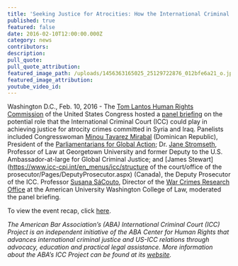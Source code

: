```yaml
---
title: 'Seeking Justice for Atrocities: How the International Criminal Court Could Advance Accountability in Iraq and Syria'
published: true
featured: false
date: 2016-02-10T12:00:00.000Z
category: news
contributors:
description:
pull_quote:
pull_quote_attribution:
featured_image_path: /uploads/1456363165025_25129722876_012bfe6a21_o.jpg
featured_image_attribution:
youtube_video_id:
---
```



Washington D.C., Feb. 10, 2016 - The [Tom Lantos Human Rights Commission](https://humanrightscommission.house.gov/) of the United States Congress hosted a [panel briefing](https://humanrightscommission.house.gov/events/hearings/seeking-justice-atrocities-how-international-criminal-court-could-advance) on the potential role that the International Criminal Court (ICC) could play in achieving justice for atrocity crimes committed in Syria and Iraq. Panelists included Congresswoman [Minou Tavarez Mirabal](http://www.pgaction.org/about/whos-who.html) (Dominican Republic), President of the [Parliamentarians for Global Action](http://www.pgaction.org/); Dr. [Jane Stromseth](https://www.law.georgetown.edu/faculty/stromseth-jane-e.cfm), Professor of Law at Georgetown University and former Deputy to the U.S. Ambassador-at-large for Global Criminal Justice; and [James Stewart](https://www.icc-cpi.int/en_menus/icc/structure of the court/office of the prosecutor/Pages/DeputyProsecutor.aspx) (Canada), the Deputy Prosecutor of the ICC. Professor [Susana SáCouto](https://www.wcl.american.edu/faculty/sacouto/), Director of the [War Crimes Research Office](https://www.wcl.american.edu/warcrimes/) at the American University Washington College of Law, moderated the panel briefing.

To view the event recap, click [here](https://www.international-criminal-justice-today.org/events/seeking-justice-for-atrocities-how-the-international-criminal-court-could-advance-accountability-in-iraq-and-syria/).

*The American Bar Association’s (ABA) International Criminal Court (ICC) Project is an independent initiative of the ABA Center for Human Rights that advances international criminal justice and US-ICC relations through advocacy, education and practical legal assistance. More information about the ABA’s ICC Project can be found at its [website](http://www.aba-icc.org/).*